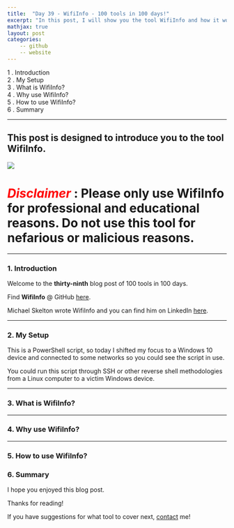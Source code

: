 ```yaml
---
title:  "Day 39 - WifiInfo - 100 tools in 100 days!"
excerpt: "In this post, I will show you the tool WifiInfo and how it works."
mathjax: true
layout: post
categories:
    -- github
    -- website
---
```


1 . Introduction
<br>
2 . My Setup
<br>
3 . What is WifiInfo?
<br>
4 . Why use WifiInfo?
<br>
5 . How to use WifiInfo?
<br>
6 . Summary

---

## This post is designed to introduce you to the tool WifiInfo.

![](https://cdn.pixabay.com/photo/2016/03/30/13/24/wifi-1290667_960_720.png)

# <span style="color:red">***Disclaimer***</span> : **Please only use WifiInfo for professional and educational reasons. Do not use this tool for nefarious or malicious reasons.**

---

### 1. **Introduction**

Welcome to the **thirty-ninth** blog post of 100 tools in 100 days.<br> 

Find **WifiInfo** @ GitHub [here](https://github.com/codingo/Retrieve-Windows-Wifi-Passwords).

Michael Skelton wrote WifiInfo and you can find him on LinkedIn [here](https://www.linkedin.com/in/skeltonm/).

---

### 2. **My Setup**

This is a PowerShell script, so today I shifted my focus to a Windows 10 device and connected to some networks so you could see the script in use. 

You could run this script through SSH or other reverse shell methodologies from a Linux computer to a victim Windows device. 

---

### 3. **What is WifiInfo?**

 

---

### 4. **Why use WifiInfo?**



---

### 5. **How to use WifiInfo?**



### 6. **Summary**



I hope you enjoyed this blog post.

Thanks for reading!<br>

If you have suggestions for what tool to cover next, [contact](mailto:matthew.o.mccorkle@gmail.com) me!

